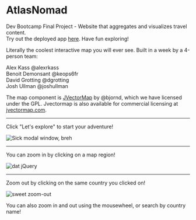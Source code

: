 # AtlasNomad
Dev Bootcamp Final Project - Website that aggregates and visualizes travel content.  
Try out the deployed app [here](atlas-nomad.herokuapp.com). Have fun exploring!

Literally the coolest interactive map you will ever see. Built in a week by a 4-person team:

Alex Kass @alexrkass  
Benoit Demonsant @keops6fr  
David Grotting @dgrotting  
Josh Ullman @joshullman

The map component is [JVectorMap](https://github.com/bjornd/jvectormap) by @bjornd, which we have licensed under the GPL. Jvectormap is also available for commercial licensing at [jvectormap.com](http://jvectormap.com). 

***

Click "Let's explore" to start your adventure!

![Sick modal window, breh](https://i.imgur.com/E1wE03u.gif)

***

You can zoom in by clicking on a map region!

![dat jQuery](https://i.imgur.com/io8oko4.gif)

***

Zoom out by clicking on the same country you clicked on!

![sweet zoom-out](https://i.imgur.com/vJ8MzQl.gif)


You can also zoom in and out using the mousewheel, or search by country name!
